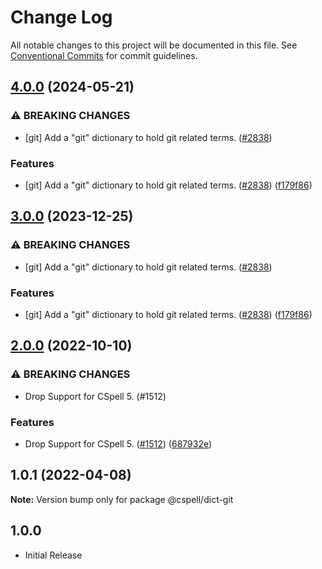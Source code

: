 # Change Log

All notable changes to this project will be documented in this file.
See [Conventional Commits](https://conventionalcommits.org) for commit guidelines.

## [4.0.0](https://github.com/arkid15r/cspell-dicts/compare/@cspell/dict-git-v3.0.0...@cspell/dict-git@4.0.0) (2024-05-21)


### ⚠ BREAKING CHANGES

* [git] Add a "git" dictionary to hold git related terms. ([#2838](https://github.com/arkid15r/cspell-dicts/issues/2838))

### Features

* [git] Add a "git" dictionary to hold git related terms. ([#2838](https://github.com/arkid15r/cspell-dicts/issues/2838)) ([f179f86](https://github.com/arkid15r/cspell-dicts/commit/f179f86f70474f08a8143faf93e0cacd62027215))

## [3.0.0](https://github.com/streetsidesoftware/cspell-dicts/compare/@cspell/dict-git@2.0.0...@cspell/dict-git@3.0.0) (2023-12-25)


### ⚠ BREAKING CHANGES

* [git] Add a "git" dictionary to hold git related terms. ([#2838](https://github.com/streetsidesoftware/cspell-dicts/issues/2838))

### Features

* [git] Add a "git" dictionary to hold git related terms. ([#2838](https://github.com/streetsidesoftware/cspell-dicts/issues/2838)) ([f179f86](https://github.com/streetsidesoftware/cspell-dicts/commit/f179f86f70474f08a8143faf93e0cacd62027215))

## [2.0.0](https://github.com/streetsidesoftware/cspell-dicts/compare/@cspell/dict-git@1.0.1...@cspell/dict-git@2.0.0) (2022-10-10)


### ⚠ BREAKING CHANGES

* Drop Support for CSpell 5. (#1512)

### Features

* Drop Support for CSpell 5. ([#1512](https://github.com/streetsidesoftware/cspell-dicts/issues/1512)) ([687932e](https://github.com/streetsidesoftware/cspell-dicts/commit/687932e187e4bce87d7904e3a2e53dd6de6ac372))

## 1.0.1 (2022-04-08)

**Note:** Version bump only for package @cspell/dict-git






## 1.0.0

- Initial Release

